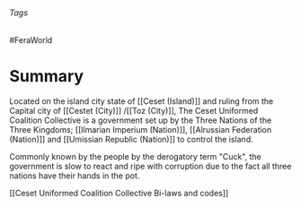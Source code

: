 ###### Tags

#FeraWorld

# Summary
Located on the island city state of [[Ceset (Island)]] and ruling from the Capital city of [[Cestet (City)]] /[[Toz (City)]], The Ceset Uniformed Coalition Collective is a government set up by the Three Nations of the Three Kingdoms; [[Ilmarian Imperium (Nation)]], [[Alrussian Federation (Nation)]] and [[Umissian Republic (Nation)]] to control the island.

Commonly known by the people by the derogatory term "Cuck", the government is slow to react and ripe with corruption due to the fact all three nations have their hands in the pot.

[[Ceset Uniformed Coalition Collective Bi-laws and codes]]